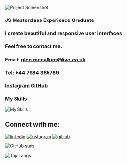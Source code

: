 ![Project Screenshot](https://jjxiydcvcwtbswunystj.supabase.co/storage/v1/object/public/readme/readme/Glen%20McCallum.png)

### **JS Masterclass Experience** Graduate
### I create beautiful and responsive user interfaces 
### Feel free to contact me. 
### Email: **glen.mccallum@live.co.uk** 
### Tel: **+44 7984 365789** 
### [Instagram](https://www.instagram.com/glenmacdev/) [GitHub](https://github.com/GlenMac90/) 
### My Skills 
![My Skills](https://skillicons.dev/icons?i=js,ts,tailwind,react,next,git,github)

## Connect with me:
[![linkedin](https://skillicons.dev/icons?i=linkedin)](https://www.linkedin.com/in/glenmccallum/)
[![instagram](https://skillicons.dev/icons?i=instagram)](https://www.instagram.com/glenmacdev/)
[![github](https://skillicons.dev/icons?i=github)](https://github.com/GlenMac90/)

![GitHub stats](https://github-readme-stats.vercel.app/api?username=GlenMac90&show_icons=true&theme=tokyonight)

![Top Langs](https://github-readme-stats.vercel.app/api/top-langs/?username=GlenMac90&theme=tokyonight)

<!--
**GlenMac90/GlenMac90** is a ✨ _special_ ✨ repository because its `README.md` (this file) appears on your GitHub profile.

Here are some ideas to get you started:

- 🔭 I’m currently working on ...
- 🌱 I’m currently learning ...
- 👯 I’m looking to collaborate on ...
- 🤔 I’m looking for help with ...
- 💬 Ask me about ...
- 📫 How to reach me: ...
- 😄 Pronouns: ...
- ⚡ Fun fact: ...
-->
